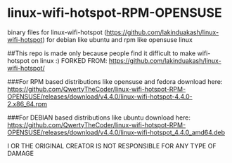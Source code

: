 # linux-wifi-hotspot-RPM-OPENSUSE
binary files for linux-wifi-hotspot (https://github.com/lakinduakash/linux-wifi-hotspot) for debian like ubuntu and rpm like opensuse linux

##This repo is made only because people find it difficult to make wifi-hotspot on linux
:)
FORKED FROM: https://github.com/lakinduakash/linux-wifi-hotspot/

###For RPM based distributions like opensuse and fedora
download here: https://github.com/QwertyTheCoder/linux-wifi-hotspot-RPM-OPENSUSE/releases/download/v4.4.0/linux-wifi-hotspot-4.4.0-2.x86_64.rpm

###For DEBIAN based distributions like ubuntu
download here: https://github.com/QwertyTheCoder/linux-wifi-hotspot-RPM-OPENSUSE/releases/download/v4.4.0/linux-wifi-hotspot_4.4.0_amd64.deb

I OR THE ORIGINAL CREATOR IS NOT RESPONSIBLE FOR ANY TYPE OF DAMAGE
